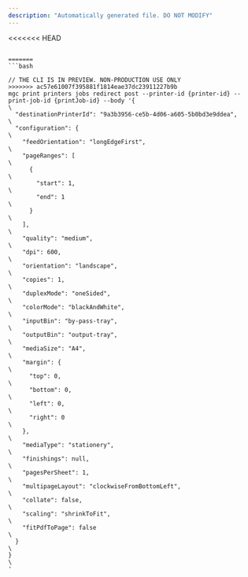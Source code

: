 ```yaml
---
description: "Automatically generated file. DO NOT MODIFY"
---
```


<<<<<<< HEAD
```cli

=======
```bash

// THE CLI IS IN PREVIEW. NON-PRODUCTION USE ONLY
>>>>>>> ac57e61007f395881f1814eae37dc23911227b9b
mgc print printers jobs redirect post --printer-id {printer-id} --print-job-id {printJob-id} --body '{\
  "destinationPrinterId": "9a3b3956-ce5b-4d06-a605-5b0bd3e9ddea",\
  "configuration": {\
    "feedOrientation": "longEdgeFirst",\
    "pageRanges": [\
      {\
        "start": 1,\
        "end": 1\
      }\
    ],\
    "quality": "medium",\
    "dpi": 600,\
    "orientation": "landscape",\
    "copies": 1,\
    "duplexMode": "oneSided",\
    "colorMode": "blackAndWhite",\
    "inputBin": "by-pass-tray",\
    "outputBin": "output-tray",\
    "mediaSize": "A4",\
    "margin": {\
      "top": 0,\
      "bottom": 0,\
      "left": 0,\
      "right": 0\
    },\
    "mediaType": "stationery",\
    "finishings": null,\
    "pagesPerSheet": 1,\
    "multipageLayout": "clockwiseFromBottomLeft",\
    "collate": false,\
    "scaling": "shrinkToFit",\
    "fitPdfToPage": false\
  }\
}\
'

```